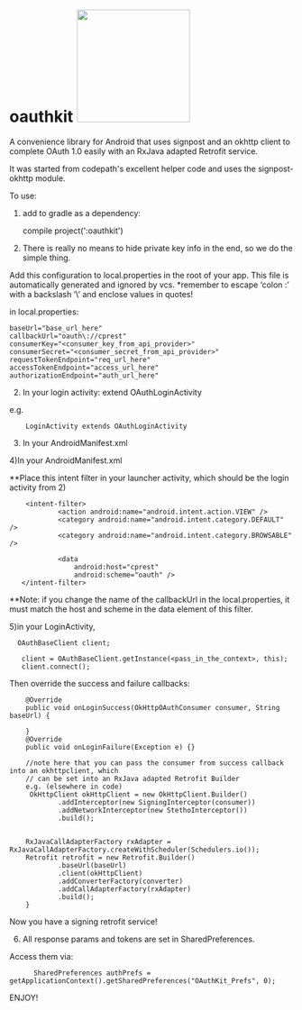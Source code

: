# oauthkit  <img src="http://i.imgur.com/O63xrx7.png" height="200"/> 

A convenience library for Android that uses signpost and an okhttp client to complete OAuth 1.0 easily with an RxJava adapted Retrofit service.

It was started from codepath's excellent helper code and uses the signpost-okhttp module.


To use:

1) add to gradle as a dependency:

    compile project(':oauthkit')



2) There is really no means to hide private key info in the end, so we do the simple thing.

 Add this configuration to local.properties in the root of your app.
 This file is automatically generated and ignored by vcs.
  *remember to escape ‘colon :’ with a  backslash ’\’ and enclose values in quotes!
 
in local.properties:
 
    baseUrl="base_url_here"
    callbackUrl="oauth\://cprest"  
    consumerKey="<consumer_key_from_api_provider>"
    consumerSecret="<consumer_secret_from_api_provider>"
    requestTokenEndpoint="req_url_here"
    accessTokenEndpoint="access_url_here"
    authorizationEndpoint="auth_url_here"


2) In your login activity:
 extend OAuthLoginActivity
 
 e.g.
 
        LoginActivity extends OAuthLoginActivity
 
 3) In your AndroidManifest.xml
 
      <activity android:name="com.anubis.oauthkit.OAuthLoginActivity" />
 
 4)In your AndroidManifest.xml
 
 **Place this intent filter in your launcher activity, which should be the login activity from 2)
    
        <intent-filter>
                <action android:name="android.intent.action.VIEW" />
                <category android:name="android.intent.category.DEFAULT" />
                <category android:name="android.intent.category.BROWSABLE" />

                <data
                    android:host="cprest"
                    android:scheme="oauth" />
       </intent-filter>
**Note: if you change the name of the callbackUrl in the local.properties, it must match the host and scheme in the
data element of this filter.

5)in your LoginActivity, 
      
      OAuthBaseClient client;
  
       client = OAuthBaseClient.getInstance(<pass_in_the_context>, this);
       client.connect();
   
   Then override the success and failure callbacks:
   
        @Override
        public void onLoginSuccess(OkHttpOAuthConsumer consumer, String baseUrl) {
        
        }
        @Override
        public void onLoginFailure(Exception e) {}
        
        //note here that you can pass the consumer from success callback into an okhttpclient, which
        // can be set into an RxJava adapted Retrofit Builder
        e.g. (elsewhere in code)
         OkHttpClient okHttpClient = new OkHttpClient.Builder()
                .addInterceptor(new SigningInterceptor(consumer))
                .addNetworkInterceptor(new StethoInterceptor())
                .build();


        RxJavaCallAdapterFactory rxAdapter = RxJavaCallAdapterFactory.createWithScheduler(Schedulers.io());
        Retrofit retrofit = new Retrofit.Builder()
                .baseUrl(baseUrl)
                .client(okHttpClient)
                .addConverterFactory(converter)
                .addCallAdapterFactory(rxAdapter)
                .build();
        }
    

        
 Now you have a signing retrofit service!
 
 6) All response params and tokens are set in SharedPreferences.
 
 Access them via:
          
          SharedPreferences authPrefs = getApplicationContext().getSharedPreferences("OAuthKit_Prefs", 0);
 
 ENJOY!
     




 
 

